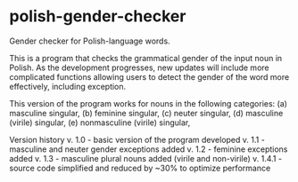 # polish-gender-checker
Gender checker for Polish-language words.

This is a program that checks the grammatical gender of the input noun in Polish.
As the development progresses, new updates will include more complicated functions
allowing users to detect the gender of the word more effectively, including exception.

This version of the program works for nouns in the following categories:
(a) masculine singular,
(b) feminine singular,
(c) neuter singular,
(d) masculine (virile) singular,
(e) nonmasculine (virile) singular,

Version history
v. 1.0 - basic version of the program developed
v. 1.1 - masculine and neuter gender exceptions added
v. 1.2 - feminine exceptions added
v. 1.3 - masculine plural nouns added (virile and non-virile)
v. 1.4.1 - source code simplified and reduced by ~30% to optimize performance